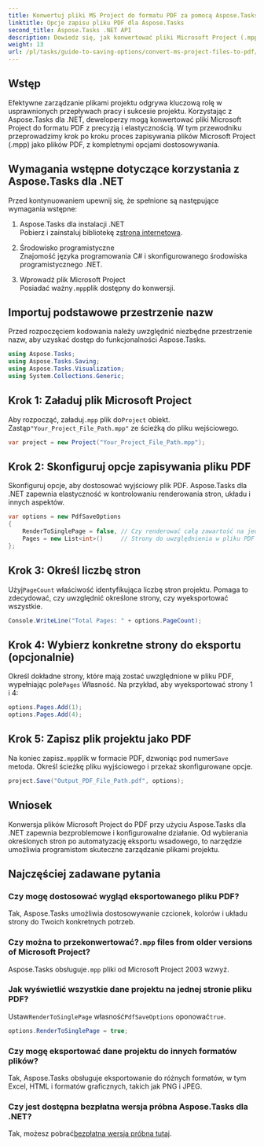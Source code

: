 ```yaml
---
title: Konwertuj pliki MS Project do formatu PDF za pomocą Aspose.Tasks dla .NET
linktitle: Opcje zapisu pliku PDF dla Aspose.Tasks
second_title: Aspose.Tasks .NET API
description: Dowiedz się, jak konwertować pliki Microsoft Project (.mpp) do formatu PDF za pomocą Aspose.Tasks dla .NET. Postępuj zgodnie z tym przewodnikiem krok po kroku, aby dostosować wyjście PDF, wybrać określone strony i zautomatyzować konwersje wsadowe.
weight: 13
url: /pl/tasks/guide-to-saving-options/convert-ms-project-files-to-pdf/
---
```

## Wstęp

Efektywne zarządzanie plikami projektu odgrywa kluczową rolę w usprawnionych przepływach pracy i sukcesie projektu. Korzystając z Aspose.Tasks dla .NET, deweloperzy mogą konwertować pliki Microsoft Project do formatu PDF z precyzją i elastycznością. W tym przewodniku przeprowadzimy krok po kroku proces zapisywania plików Microsoft Project (.mpp) jako plików PDF, z kompletnymi opcjami dostosowywania.

## Wymagania wstępne dotyczące korzystania z Aspose.Tasks dla .NET

Przed kontynuowaniem upewnij się, że spełnione są następujące wymagania wstępne:

1. Aspose.Tasks dla instalacji .NET  
    Pobierz i zainstaluj bibliotekę z[strona internetowa](https://releases.aspose.com/tasks/net/).

2. Środowisko programistyczne  
   Znajomość języka programowania C# i skonfigurowanego środowiska programistycznego .NET.

3. Wprowadź plik Microsoft Project  
    Posiadać ważny`.mpp`plik dostępny do konwersji.

## Importuj podstawowe przestrzenie nazw

Przed rozpoczęciem kodowania należy uwzględnić niezbędne przestrzenie nazw, aby uzyskać dostęp do funkcjonalności Aspose.Tasks. 

```csharp
using Aspose.Tasks;
using Aspose.Tasks.Saving;
using Aspose.Tasks.Visualization;
using System.Collections.Generic;
```

## Krok 1: Załaduj plik Microsoft Project

 Aby rozpocząć, załaduj`.mpp` plik do`Project` obiekt. Zastąp`"Your_Project_File_Path.mpp"` ze ścieżką do pliku wejściowego.

```csharp
var project = new Project("Your_Project_File_Path.mpp");
```

## Krok 2: Skonfiguruj opcje zapisywania pliku PDF

Skonfiguruj opcje, aby dostosować wyjściowy plik PDF. Aspose.Tasks dla .NET zapewnia elastyczność w kontrolowaniu renderowania stron, układu i innych aspektów.

```csharp
var options = new PdfSaveOptions
{
    RenderToSinglePage = false, // Czy renderować całą zawartość na jednej stronie
    Pages = new List<int>()     // Strony do uwzględnienia w pliku PDF
};
```

## Krok 3: Określ liczbę stron

 Użyj`PageCount` właściwość identyfikująca liczbę stron projektu. Pomaga to zdecydować, czy uwzględnić określone strony, czy wyeksportować wszystkie.

```csharp
Console.WriteLine("Total Pages: " + options.PageCount);
```

## Krok 4: Wybierz konkretne strony do eksportu (opcjonalnie)

 Określ dokładne strony, które mają zostać uwzględnione w pliku PDF, wypełniając pole`Pages` Własność. Na przykład, aby wyeksportować strony 1 i 4:

```csharp
options.Pages.Add(1);
options.Pages.Add(4);
```

## Krok 5: Zapisz plik projektu jako PDF

 Na koniec zapisz`.mpp`plik w formacie PDF, dzwoniąc pod numer`Save` metoda. Określ ścieżkę pliku wyjściowego i przekaż skonfigurowane opcje.

```csharp
project.Save("Output_PDF_File_Path.pdf", options);
```

## Wniosek

Konwersja plików Microsoft Project do PDF przy użyciu Aspose.Tasks dla .NET zapewnia bezproblemowe i konfigurowalne działanie. Od wybierania określonych stron po automatyzację eksportu wsadowego, to narzędzie umożliwia programistom skuteczne zarządzanie plikami projektu.

## Najczęściej zadawane pytania

### Czy mogę dostosować wygląd eksportowanego pliku PDF?
Tak, Aspose.Tasks umożliwia dostosowywanie czcionek, kolorów i układu strony do Twoich konkretnych potrzeb.

###  Czy można to przekonwertować?`.mpp` files from older versions of Microsoft Project?
 Aspose.Tasks obsługuje`.mpp` pliki od Microsoft Project 2003 wzwyż.

### Jak wyświetlić wszystkie dane projektu na jednej stronie pliku PDF?
 Ustaw`RenderToSinglePage` własność`PdfSaveOptions` oponować`true`.

```csharp
options.RenderToSinglePage = true;
```

### Czy mogę eksportować dane projektu do innych formatów plików?
Tak, Aspose.Tasks obsługuje eksportowanie do różnych formatów, w tym Excel, HTML i formatów graficznych, takich jak PNG i JPEG.

### Czy jest dostępna bezpłatna wersja próbna Aspose.Tasks dla .NET?
 Tak, możesz pobrać[bezpłatna wersja próbna tutaj](https://releases.aspose.com/).